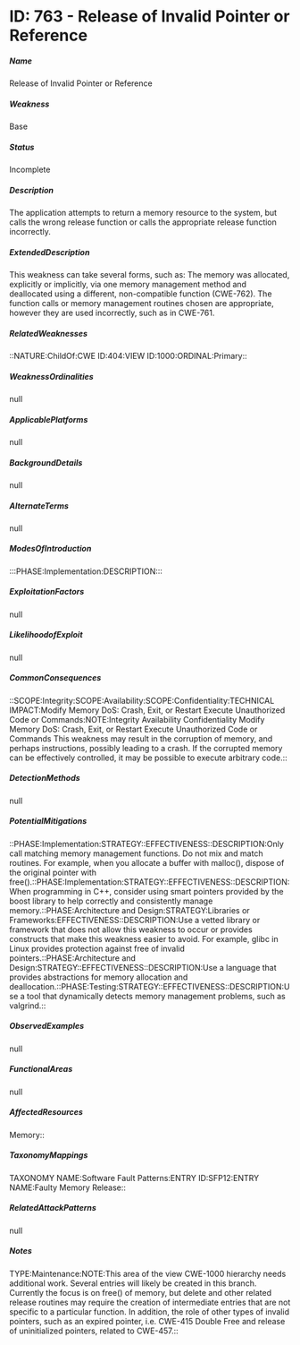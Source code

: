 # ID: 763 - Release of Invalid Pointer or Reference
<h5>Name</h5>Release of Invalid Pointer or Reference
<h5>Weakness</h5>Base
<h5>Status</h5>Incomplete
<h5>Description</h5>The application attempts to return a memory resource to the system, but calls the wrong release function or calls the appropriate release function incorrectly.
<h5>ExtendedDescription</h5>This weakness can take several forms, such as: The memory was allocated, explicitly or implicitly, via one memory management method and deallocated using a different, non-compatible function (CWE-762). The function calls or memory management routines chosen are appropriate, however they are used incorrectly, such as in CWE-761.
<h5>RelatedWeaknesses</h5>::NATURE:ChildOf:CWE ID:404:VIEW ID:1000:ORDINAL:Primary::
<h5>WeaknessOrdinalities</h5>null
<h5>ApplicablePlatforms</h5>null
<h5>BackgroundDetails</h5>null
<h5>AlternateTerms</h5>null
<h5>ModesOfIntroduction</h5>:::PHASE:Implementation:DESCRIPTION:::
<h5>ExploitationFactors</h5>null
<h5>LikelihoodofExploit</h5>null
<h5>CommonConsequences</h5>::SCOPE:Integrity:SCOPE:Availability:SCOPE:Confidentiality:TECHNICAL IMPACT:Modify Memory DoS: Crash, Exit, or Restart Execute Unauthorized Code or Commands:NOTE:Integrity Availability Confidentiality Modify Memory DoS: Crash, Exit, or Restart Execute Unauthorized Code or Commands This weakness may result in the corruption of memory, and perhaps instructions, possibly leading to a crash. If the corrupted memory can be effectively controlled, it may be possible to execute arbitrary code.::
<h5>DetectionMethods</h5>null
<h5>PotentialMitigations</h5>::PHASE:Implementation:STRATEGY::EFFECTIVENESS::DESCRIPTION:Only call matching memory management functions. Do not mix and match routines. For example, when you allocate a buffer with malloc(), dispose of the original pointer with free().::PHASE:Implementation:STRATEGY::EFFECTIVENESS::DESCRIPTION:When programming in C++, consider using smart pointers provided by the boost library to help correctly and consistently manage memory.::PHASE:Architecture and Design:STRATEGY:Libraries or Frameworks:EFFECTIVENESS::DESCRIPTION:Use a vetted library or framework that does not allow this weakness to occur or provides constructs that make this weakness easier to avoid. For example, glibc in Linux provides protection against free of invalid pointers.::PHASE:Architecture and Design:STRATEGY::EFFECTIVENESS::DESCRIPTION:Use a language that provides abstractions for memory allocation and deallocation.::PHASE:Testing:STRATEGY::EFFECTIVENESS::DESCRIPTION:Use a tool that dynamically detects memory management problems, such as valgrind.::
<h5>ObservedExamples</h5>null
<h5>FunctionalAreas</h5>null
<h5>AffectedResources</h5>Memory::
<h5>TaxonomyMappings</h5>TAXONOMY NAME:Software Fault Patterns:ENTRY ID:SFP12:ENTRY NAME:Faulty Memory Release::
<h5>RelatedAttackPatterns</h5>null
<h5>Notes</h5>TYPE:Maintenance:NOTE:This area of the view CWE-1000 hierarchy needs additional work. Several entries will likely be created in this branch. Currently the focus is on free() of memory, but delete and other related release routines may require the creation of intermediate entries that are not specific to a particular function. In addition, the role of other types of invalid pointers, such as an expired pointer, i.e. CWE-415 Double Free and release of uninitialized pointers, related to CWE-457.::

